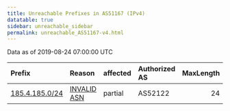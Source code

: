 ```yaml
---
title: Unreachable Prefixes in AS51167 (IPv4)
datatable: true
sidebar: unreachable_sidebar
permalink: unreachable_AS51167-v4.html
---
```


Data as of 2019-08-24 07:00:00 UTC


<div class="datatable-begin"></div>

| Prefix                                                 | Reason                                                                                                | affected   | Authorized AS   |   MaxLength | Anchor                                         |   unreachable /24s |
|:-------------------------------------------------------|:------------------------------------------------------------------------------------------------------|:-----------|:----------------|------------:|:-----------------------------------------------|-------------------:|
| [185.4.185.0/24](https://stat.ripe.net/185.4.185.0/24) | [INVALID ASN](https://rpki-validator.ripe.net/announcement-preview?asn=AS51167&prefix=185.4.185.0/24) | partial    | AS52122         |          24 | [RIPE](unreachable_RIPE_NCC_RPKI_Root-v4.html) |                  1 |

<div class="datatable-end"></div>